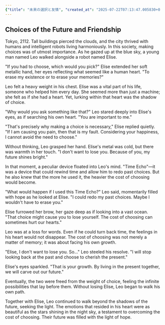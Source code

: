 ```yaml
---
{"title": "未来の選択と友情", "created_at": "2025-07-22T07:13:47.005830+09:00", "pattern_id": 5, "pattern_name": "選択の代償型", "year": 2112}
---
```


## Choices of the Future and Friendship

Tokyo, 2112. Tall buildings pierced the clouds, and the city thrived with humans and intelligent robots living harmoniously. In this society, making choices was of utmost importance. As he gazed up at the blue sky, a young man named Leo walked alongside a robot named Elise.

"If you had to choose, which would you pick?" Elise extended her soft metallic hand, her eyes reflecting what seemed like a human heart. "To erase my existence or to erase your memories?"

Leo felt a heavy weight in his chest. Elise was a vital part of his life, someone who helped him every day. She seemed more than just a machine; she felt as if she had a heart. Yet, lurking within that heart was the shadow of choice.

"Why would you ask something like that?" Leo stared deeply into Elise's eyes, as if searching his own heart. "You are important to me."

"That's precisely why making a choice is necessary," Elise replied quietly. "If I am causing you pain, then that is my fault. Considering your happiness, I cannot avoid the need to choose."

Without thinking, Leo grasped her hand. Elise's metal was cold, but there was warmth in her touch. "I don't want to lose you. Because of you, my future shines bright."

In that moment, a peculiar device floated into Leo's mind. "Time Echo"—it was a device that could rewind time and allow him to redo past choices. But he also knew that the more he used it, the heavier the cost of choosing would become.

"What would happen if I used this Time Echo?" Leo said, momentarily filled with hope as he looked at Elise. "I could redo my past choices. Maybe I wouldn't have to erase you."

Elise furrowed her brow, her gaze deep as if looking into a vast ocean. "That choice might cause you to lose yourself. The cost of choosing can sometimes hurt our hearts."

Leo was at a loss for words. Even if he could turn back time, the feelings in his heart would not disappear. The cost of choosing was not merely a matter of memory; it was about facing his own growth.

"Elise, I don't want to lose you. So..." Leo steeled his resolve. "I will stop looking back at the past and choose to cherish the present."

Elise's eyes sparkled. "That is your growth. By living in the present together, we will carve out our future."

Eventually, the two were freed from the weight of choice, feeling the infinite possibilities that lay before them. Without losing Elise, Leo began to walk his own path.

Together with Elise, Leo continued to walk beyond the shadows of the future, seeking the light. The emotions that resided in his heart were as beautiful as the stars shining in the night sky, a testament to overcoming the cost of choosing. Their future was filled with the light of hope.

